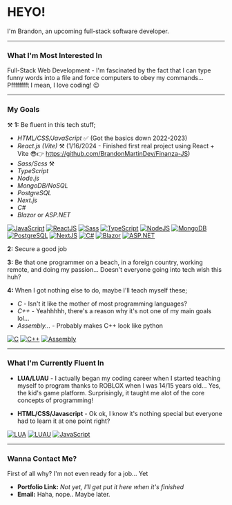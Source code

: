 # HEYO!

I'm Brandon, an upcoming full-stack software developer.

---

### What I'm Most Interested In

Full-Stack Web Development - I'm fascinated by the fact that I can type funny words into a file and force computers to obey my commands... Pfffffffft I mean, I love coding! 😉

---

### My Goals

⚒️ **1:** Be fluent in this tech stuff;

- *HTML/CSS/JavaScript* ✅ (Got the basics down 2022-2023) 
-  *React.js (Vite)* ⚒️ (1/16/2024 - Finished first real project using React + Vite 😎👉 https://github.com/BrandonMartinDev/Finanza-JS)  
- *Sass/Scss* ⚒️
- *TypeScript*    
- *Node.js*
- *MongoDB/NoSQL*
- *PostgreSQL*  
- *Next.js*  
- *C#*  
- *Blazor* or *ASP.NET*

[![JavaScript](https://img.shields.io/badge/javascript-black?style=for-the-badge&logo=javascript)](https://developer.mozilla.org/en-US/docs/Web/JavaScript)
[![ReactJS](https://img.shields.io/badge/react-black?style=for-the-badge&logo=react)](https://react.dev/)
[![Sass](https://img.shields.io/badge/sass-black?style=for-the-badge&logo=sass)](https://sass-lang.com/)
[![TypeScript](https://img.shields.io/badge/typescript-black?style=for-the-badge&logo=typescript)](https://www.typescriptlang.org/)
[![NodeJS](https://img.shields.io/badge/node-black?style=for-the-badge&logo=nodejs)](https://nodejs.org/en)
[![MongoDB](https://img.shields.io/badge/mongodb-black?style=for-the-badge&logo=mongodb)](https://www.mongodb.com/)
[![PostgreSQL](https://img.shields.io/badge/postgresql-black?style=for-the-badge&logo=postgresql)](https://www.postgresql.org/)
[![NextJS](https://img.shields.io/badge/nextjs-black?style=for-the-badge&logo=next)](https://nextjs.org/)
[![C#](https://img.shields.io/badge/C%20Sharp-black?style=for-the-badge&logo=csharp)](https://learn.microsoft.com/en-us/dotnet/csharp/)
[![Blazor](https://img.shields.io/badge/blazor-black?style=for-the-badge&logo=blazor)](https://dotnet.microsoft.com/en-us/apps/aspnet/web-apps/blazor)
[![ASP.NET](https://img.shields.io/badge/asp.net-black?style=for-the-badge&logo=.net)](https://dotnet.microsoft.com/en-us/apps/aspnet)

**2:** Secure a good job 

**3:** Be that one programmer on a beach, in a foreign country, working remote, and doing my passion... Doesn't everyone going into tech wish this huh?

**4:** When I got nothing else to do, maybe I'll teach myself these;

- *C* - Isn't it like the mother of most programming languages?  
- *C++* - Yeahhhhh, there's a reason why it's not one of my main goals lol...  
- *Assembly...* - Probably makes C++ look like python

[![C](https://img.shields.io/badge/c-black?style=for-the-badge&logo=c)](https://devdocs.io/c/)
[![C++](https://img.shields.io/badge/c-black?style=for-the-badge&logo=cplusplus)](https://devdocs.io/c/)
[![Assembly](https://img.shields.io/badge/assembly-black?style=for-the-badge&logo=assembly)](https://docs.oracle.com/cd/E19253-01/817-5477/817-5477.pdf)

---

### What I'm Currently Fluent In

- **LUA/LUAU** - I actually began my coding career when I started teaching myself to program thanks to ROBLOX when I was 14/15 years old... Yes, the kid's game platform. Surprisingly, it taught me alot of the core concepts of programming!

- **HTML/CSS/Javascript** - Ok ok, I know it's nothing special but everyone had to learn it at one point right?

[![LUA](https://img.shields.io/badge/lua-black?style=for-the-badge&logo=lua)](https://www.lua.org/)
[![LUAU](https://img.shields.io/badge/luau-black?style=for-the-badge&logo=luau)](https://create.roblox.com/docs/luau)
[![JavaScript](https://img.shields.io/badge/javascript-black?style=for-the-badge&logo=javascript)](https://developer.mozilla.org/en-US/docs/Web/JavaScript)

---

### Wanna Contact Me?

First of all why? I'm not even ready for a job... Yet

- **Portfolio Link:** *Not yet, I'll get put it here when it's finished*
- **Email:** Haha, nope.. Maybe later.

<!---
BrandonMartinDev/BrandonMartinDev is a ✨ special ✨ repository because its `README.md` (this file) appears on your GitHub profile.
You can click the Preview link to take a look at your changes.
--->
